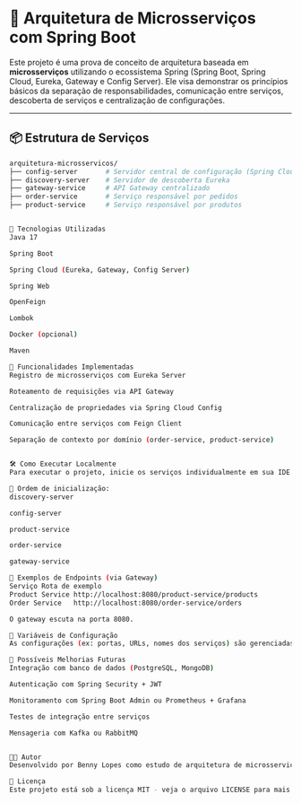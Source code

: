 # 🧱 Arquitetura de Microsserviços com Spring Boot

Este projeto é uma prova de conceito de arquitetura baseada em **microsserviços** utilizando o ecossistema Spring (Spring Boot, Spring Cloud, Eureka, Gateway e Config Server). Ele visa demonstrar os princípios básicos da separação de responsabilidades, comunicação entre serviços, descoberta de serviços e centralização de configurações.

---

## 📦 Estrutura de Serviços

```bash
arquitetura-microsservicos/
├── config-server       # Servidor central de configuração (Spring Cloud Config)
├── discovery-server    # Servidor de descoberta Eureka
├── gateway-service     # API Gateway centralizado
├── order-service       # Serviço responsável por pedidos
├── product-service     # Serviço responsável por produtos


🚀 Tecnologias Utilizadas
Java 17

Spring Boot

Spring Cloud (Eureka, Gateway, Config Server)

Spring Web

OpenFeign

Lombok

Docker (opcional)

Maven

📌 Funcionalidades Implementadas
Registro de microsserviços com Eureka Server

Roteamento de requisições via API Gateway

Centralização de propriedades via Spring Cloud Config

Comunicação entre serviços com Feign Client

Separação de contexto por domínio (order-service, product-service)


🛠️ Como Executar Localmente
Para executar o projeto, inicie os serviços individualmente em sua IDE (por ordem de dependência) ou use docker-compose caso esteja configurado.

📍 Ordem de inicialização:
discovery-server

config-server

product-service

order-service

gateway-service

🧪 Exemplos de Endpoints (via Gateway)
Serviço	Rota de exemplo
Product Service	http://localhost:8080/product-service/products
Order Service	http://localhost:8080/order-service/orders

O gateway escuta na porta 8080.

🔧 Variáveis de Configuração
As configurações (ex: portas, URLs, nomes dos serviços) são gerenciadas via config-server, que busca os dados de um repositório de configurações (pode ser local ou remoto).

🧰 Possíveis Melhorias Futuras
Integração com banco de dados (PostgreSQL, MongoDB)

Autenticação com Spring Security + JWT

Monitoramento com Spring Boot Admin ou Prometheus + Grafana

Testes de integração entre serviços

Mensageria com Kafka ou RabbitMQ


🧑‍💻 Autor
Desenvolvido por Benny Lopes como estudo de arquitetura de microsserviços com Spring.

📄 Licença
Este projeto está sob a licença MIT - veja o arquivo LICENSE para mais detalhes.
